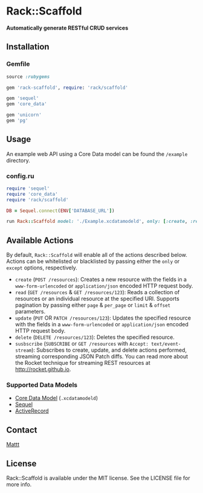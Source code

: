 # Rack::Scaffold

**Automatically generate RESTful CRUD services**

## Installation

### Gemfile

```ruby
source :rubygems

gem 'rack-scaffold', require: 'rack/scaffold'

gem 'sequel'
gem 'core_data'

gem 'unicorn'
gem 'pg'
```

## Usage

An example web API using a Core Data model can be found the `/example` directory.

### config.ru

```ruby
require 'sequel'
require 'core_data'
require 'rack/scaffold'

DB = Sequel.connect(ENV['DATABASE_URL'])

run Rack::Scaffold model: './Example.xcdatamodeld', only: [:create, :read]
```

## Available Actions

By default, `Rack::Scaffold` will enable all of the actions described below. Actions can be whitelisted or blacklisted by passing either the `only` or `except` options, respectively.

- `create` (`POST /resources`): Creates a new resource with the fields in a `www-form-urlencoded` or `application/json` encoded HTTP request body.
- `read` (`GET /resources` & `GET /resources/123`): Reads a collection of resources or an individual resource at the specified URI. Supports pagination by passing either `page` & `per_page` or `limit` & `offset` parameters.
- `update` (`PUT` OR `PATCH /resources/123`): Updates the specified resource with the fields in a `www-form-urlencoded` or `application/json` encoded HTTP request body.
- `delete` (`DELETE /resources/123`): Deletes the specified resource.
- `susbscribe` (`SUBSCRIBE` or `GET /resources` with `Accept: text/event-stream`): Subscribes to create, update, and delete actions performed, streaming corresponding JSON Patch diffs. You can read more about the Rocket technique for streaming REST resources at http://rocket.github.io.

### Supported Data Models

- [Core Data Model](https://github.com/mattt/core_data/) (`.xcdatamodeld`)
- [Sequel](https://github.com/jeremyevans/sequel)
- [ActiveRecord](https://github.com/rails/rails)

## Contact

[Mattt](https://twitter.com/mattt)

## License

Rack::Scaffold is available under the MIT license.
See the LICENSE file for more info.
